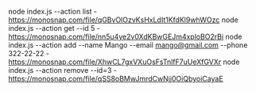 node index.js --action list - https://monosnap.com/file/qGBvOlOzvKsHxLdIt1KfdKl9whWOzc
node index.js --action get --id 5 - https://monosnap.com/file/nn5u4ye2v0XdKBwGEJm4xploBO2rBi
node index.js --action add --name Mango --email mango@gmail.com --phone 322-22-22 - https://monosnap.com/file/XhwCL7gxVXuOsFsTnlfF7uUeXfGVXr
node index.js --action remove --id=3 - https://monosnap.com/file/qSS8oBMwJmrdCwNjj0OiQbyoiCayaE
